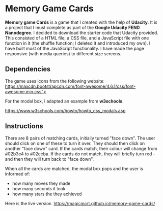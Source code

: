 # Memory Game Cards

**Memory game Cards** is a game that I created with the help of **Udacity**. It is a project that I must complete as part of the **Google Udacity FEND Nanodegree**.
I decided to download the starter code that Udacity provided. This consisted of a HTML file, a CSS file, and a JavaScript file with one function in it (the shuffle function; I deleted  it and introduced my own).
I have built most of the JavaScript functionality. I have made the page responsive (with media queries) to different size screens.

## Dependencies

The game uses icons from the following website:
https://maxcdn.bootstrapcdn.com/font-awesome/4.6.1/css/font-awesome.min.css">

For the modal box, I adapted an example from **w3schools**:

https://www.w3schools.com/howto/howto_css_modals.asp

## Instructions

There are 8 pairs of matching cards, initially turned "face down". The user should click on one of these to turn it over. They should then click on another "face down" card. If the cards match, their colour will change from #02b3e4 to #02ccba. If the cards do not match, they will briefly turn red - and then they will turn back to "face down".

When all the cards are matched, the modal box pops and the user is informed of:

  * how many moves they made
  * how many seconds it took
  * how many stars the they achieved

Here is the live version.
https://magicmart.github.io/memory-game-cards/
